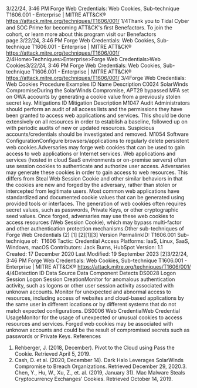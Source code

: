 3/22/24, 3:46 PM Forge Web Credentials: Web Cookies, Sub-technique T1606.001 - Enterprise | MITRE ATT&CK®
https://attack.mitre.org/techniques/T1606/001/ 1/4Thank you to Tidal Cyber and SOC Prime for becoming ATT&CK's ﬁrst Benefactors. To join the cohort, or learn more about this program visit our
Benefactors page.3/22/24, 3:46 PM Forge Web Credentials: Web Cookies, Sub-technique T1606.001 - Enterprise | MITRE ATT&CK®
https://attack.mitre.org/techniques/T1606/001/ 2/4Home>Techniques>Enterprise>Forge Web Credentials>Web Cookies3/22/24, 3:46 PM Forge Web Credentials: Web Cookies, Sub-technique T1606.001 - Enterprise | MITRE ATT&CK®
https://attack.mitre.org/techniques/T1606/001/ 3/4Forge Web Credentials: Web Cookies
Procedure Examples
ID Name Description
C0024 SolarWinds
CompromiseDuring the SolarWinds Compromise, APT29 bypassed MFA set on OWA accounts by generating a
cookie value from a previously stolen secret key.
Mitigations
ID Mitigation Description
M1047 Audit Administrators should perform an audit of all access lists and the permissions they have been granted to
access web applications and services. This should be done extensively on all resources in order to
establish a baseline, followed up on with periodic audits of new or updated resources. Suspicious
accounts/credentials should be investigated and removed.
M1054 Software
ConﬁgurationConﬁgure browsers/applications to regularly delete persistent web cookies.Adversaries may forge web cookies that can be used to gain access to web applications or Internet services. Web applications and services
(hosted in cloud SaaS environments or on-premise servers) often use session cookies to authenticate and authorize user access.
Adversaries may generate these cookies in order to gain access to web resources. This differs from Steal Web Session Cookie and other
similar behaviors in that the cookies are new and forged by the adversary, rather than stolen or intercepted from legitimate users. Most
common web applications have standardized and documented cookie values that can be generated using provided tools or interfaces. The
generation of web cookies often requires secret values, such as passwords, Private Keys, or other cryptographic seed values.
Once forged, adversaries may use these web cookies to access resources (Web Session Cookie), which may bypass multi-factor and other
authentication protection mechanisms.Other sub-techniques of Forge Web Credentials (2)
[1]
[2][1][3]
Version PermalinkID: T1606.001
Sub-technique of:  T1606
 
Tactic: Credential Access
 
Platforms: IaaS, Linux, SaaS, Windows, macOS
Contributors: Jack Burns, HubSpot
Version: 1.1
Created: 17 December 2020
Last Modiﬁed: 19 September 2023
[2]3/22/24, 3:46 PM Forge Web Credentials: Web Cookies, Sub-technique T1606.001 - Enterprise | MITRE ATT&CK®
https://attack.mitre.org/techniques/T1606/001/ 4/4Detection
ID Data Source Data Component Detects
DS0028 Logon Session Logon Session
CreationMonitor for anomalous authentication activity, such as logons or other user session
activity associated with unknown accounts. Monitor for unexpected and abnormal
access to resources, including access of websites and cloud-based applications by the
same user in different locations or by different systems that do not match expected
conﬁgurations.
DS0006 Web CredentialWeb Credential
UsageMonitor for the usage of unexpected or unusual cookies to access resources and
services. Forged web cookies may be associated with unknown accounts and could be
the result of compromised secrets such as passwords or Private Keys.
References
1. Rehberger, J. (2018, December). Pivot to the Cloud using Pass
the Cookie. Retrieved April 5, 2019.
2. Cash, D. et al. (2020, December 14). Dark Halo Leverages
SolarWinds Compromise to Breach Organizations. Retrieved
December 29, 2020.3. Chen, Y., Hu, W., Xu, Z., et. al. (2019, January 31). Mac
Malware Steals Cryptocurrency Exchanges’ Cookies. Retrieved
October 14, 2019.